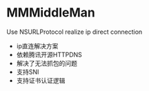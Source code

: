 # MMMiddleMan
Use NSURLProtocol realize ip direct connection

- ip直连解决方案
- 依赖腾讯开源HTTPDNS
- 解决了无法抓包的问题
- 支持SNI
- 支持证书认证逻辑

